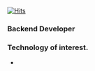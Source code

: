 [![Hits](https://hits.seeyoufarm.com/api/count/incr/badge.svg?url=https%3A%2F%2Fgithub.com%2FmonkeyDugi%2FmonkeyDugi%2Fhit-counter&count_bg=%2379C83D&title_bg=%23555555&icon=&icon_color=%23E7E7E7&title=hits&edge_flat=false)](https://hits.seeyoufarm.com)            
                                                
### Backend Developer

### Technology of interest.
- 
